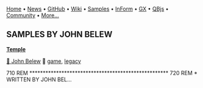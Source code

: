 [Home](https://qb64.com) • [News](../news.md) • [GitHub](https://github.com/QB64Official/qb64) • [Wiki](wiki.md) • [Samples](../samples.md) • [InForm](../inform.md) • [GX](../gx.md) • [QBjs](../qbjs.md) • [Community](../community.md) • [More...](../more.md)

## SAMPLES BY JOHN BELEW

**[Temple](temple/index.md)**

[🐝 John Belew](john-belew.md) 🔗 [game](game.md), [legacy](legacy.md)

710 REM    **************************************************** 720 REM    *  WRITTEN BY JOHN BEL...
